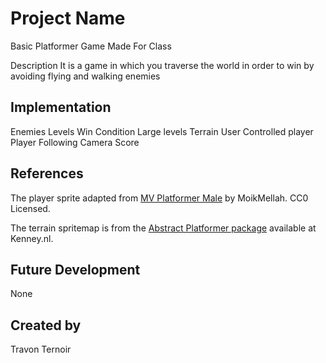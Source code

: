 
# Project Name
Basic Platformer
Game Made For Class

Description
It is a game in which you traverse the world in order to win by avoiding flying and walking enemies
## Implementation
Enemies
Levels
Win Condition
Large levels
Terrain
User Controlled player
Player Following Camera
Score
## References
The player sprite adapted from [MV Platformer Male](https://opengameart.org/content/mv-platformer-male-32x64) by MoikMellah. CC0 Licensed.

The terrain spritemap is from the [Abstract Platformer package](https://kenney.nl/assets/abstract-platformer) available at Kenney.nl.
## Future Development
None
## Created by
Travon Ternoir
